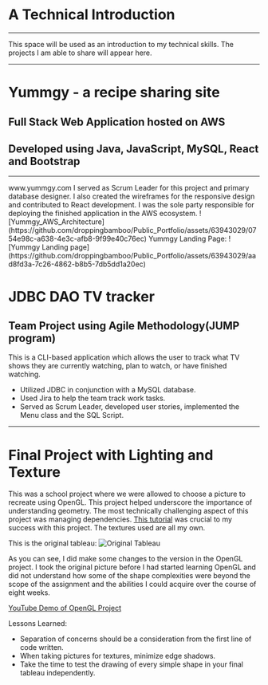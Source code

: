 # A Technical Introduction
<hr></hr>
This space will be used as an introduction to my technical skills. The projects I am able to share will appear here.
<hr></hr>
<h1>Yummgy - a recipe sharing site</h1>
<h2>Full Stack Web Application hosted on AWS</h2>
<h2>Developed using Java, JavaScript, MySQL, React and Bootstrap</h2>
<hr>
www.yummgy.com
  I served as Scrum Leader for this project and primary database designer.  I also created the wireframes for the responsive design and contributed to React development.  I was the sole party responsible for deploying the finished application in the AWS ecosystem.
![Yummgy_AWS_Architecture](https://github.com/droppingbamboo/Public_Portfolio/assets/63943029/0754e98c-a638-4e3c-afb8-9f99e40c76ec)
Yummgy Landing Page:
![Yummgy Landing page](https://github.com/droppingbamboo/Public_Portfolio/assets/63943029/aad8fd3a-7c26-4862-b8b5-7db5dd1a20ec)

<h1>JDBC DAO TV tracker</h1>
<h2>Team Project using Agile Methodology(JUMP program)</h2>
<p>This is a CLI-based application which allows the user to track what TV shows they are currently watching, plan to watch, or have finished watching.</p>
<ul>
  <li>Utilized JDBC in conjunction with a MySQL database.</li>
  <li>Used Jira to help the team track work tasks.</li>
  <li>Served as Scrum Leader, developed user stories, implemented the Menu class and the SQL Script.</li>
</ul>
<hr>
<h1>Final Project with Lighting and Texture</h1>
<p>This was a school project where we were allowed to choose a picture to recreate using OpenGL.  This project helped underscore the importance of understanding geometry.
The most technically challenging aspect of this project was managing dependencies.  <a href="https://learnopengl.com/Getting-started/OpenGL">This tutorial</a> was crucial
to my success with this project.  The textures used are all my own.</p>

This is the original tableau: 
![Original Tableau](https://github.com/droppingbamboo/Public_Portfolio/assets/63943029/4b8706c4-8407-4ca2-aefe-5132cfb9359f)

<p>As you can see, I did make some changes to the version in the OpenGL project.  I took the original picture before I had started learning OpenGL and did not understand how
some of the shape complexities were beyond the scope of the assignment and the abilities I could acquire over the course of eight weeks.</p>

<a href="https://youtu.be/ptxFzQnKvbg">YouTube Demo of OpenGL Project</a>

Lessons Learned:
<ul>
<li>Separation of concerns should be a consideration from the first line of code written.</li>
<li>When taking pictures for textures, minimize edge shadows.</li>
<li>Take the time to test the drawing of every simple shape in your final tableau independently.</li>
</ul>
